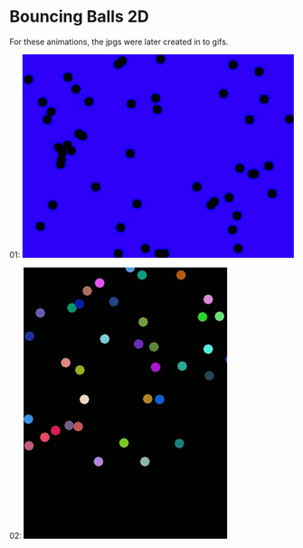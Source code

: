 # Bouncing Balls 2D

For these animations, the jpgs were later created in to gifs.

01:
<img src="https://github.com/Kinvert/Cuda-Stuff/blob/master/Simulations/Bouncing-Balls/2D/02-ChatGPT-Result.gif" width="480" height="360"/>

02:
<img src="https://github.com/Kinvert/Cuda-Stuff/blob/master/Simulations/Bouncing-Balls/2D/03-ChatGPT-Result.gif" width="360" height="480"/>
